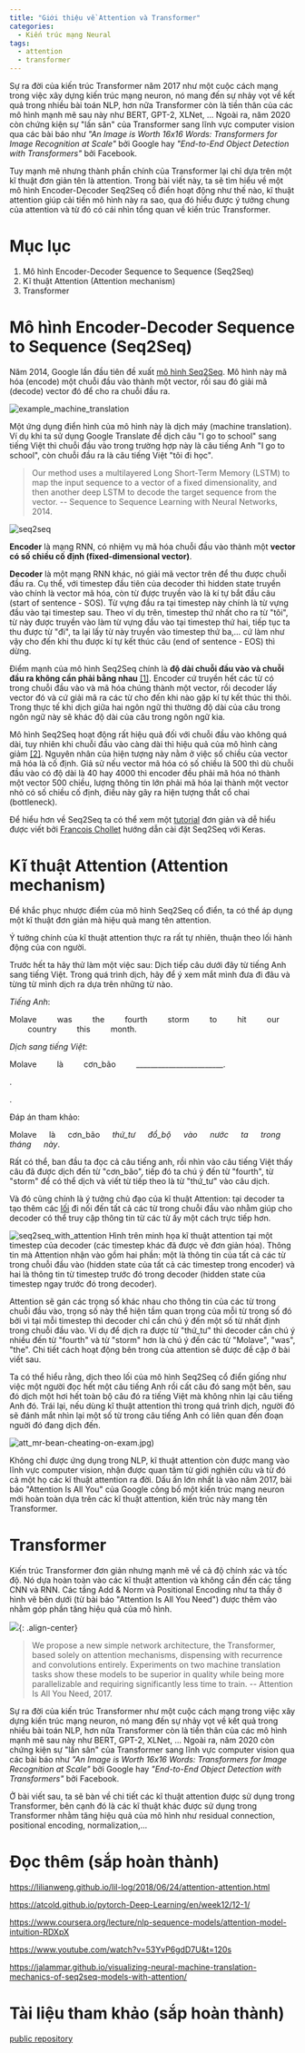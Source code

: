 ```yaml
---
title: "Giới thiệu về Attention và Transformer"
categories:
  - Kiến trúc mạng Neural
tags:
  - attention
  - transformer
---
```


Sự ra đời của kiến trúc Transformer năm 2017 như một cuộc cách mạng trong việc xây dựng kiến trúc mạng neuron, nó mang đến sự nhảy vọt về kết quả trong nhiều bài toán NLP, hơn nữa Transformer còn là tiền thân của các mô hình mạnh mẽ sau này như BERT, GPT-2, XLNet, ... Ngoài ra, năm 2020 còn chứng kiện sự "lấn sân" của Transformer sang lĩnh vực computer vision qua các bài báo như *"An Image is Worth 16x16 Words: Transformers for Image Recognition at Scale"* bởi Google hay *"End-to-End Object Detection with Transformers"* bởi Facebook.

Tuy mạnh mẽ nhưng thành phần chính của Transformer lại chỉ dựa trên một kĩ thuật đơn giản tên là attention. Trong bài viết này, ta sẽ tìm hiểu về một mô hình Encoder-Decoder Seq2Seq cổ điển hoạt động như thế nào, kĩ thuật attention giúp cải tiến mô hình này ra sao, qua đó hiểu được ý tưởng chung của attention và từ đó có cái nhìn tổng quan về kiến trúc Transformer.

# Mục lục

1. Mô hình Encoder-Decoder Sequence to Sequence (Seq2Seq)
2. Kĩ thuật Attention (Attention mechanism)
3. Transformer

# Mô hình Encoder-Decoder Sequence to Sequence (Seq2Seq)

Năm 2014, Google lần đầu tiên đề xuất [mô hình  Seq2Seq](https://arxiv.org/pdf/1409.3215.pdf). Mô hình này  mã hóa  (encode) một  chuỗi đầu vào thành một vector, rồi sau đó giải mã (decode) vector đó để cho ra chuỗi đầu ra.  

![example_machine_translation](/assets/images/1_example_machine_translation.png)

Một  ứng dụng điển hình của mô hình này là dịch máy (machine translation). Ví dụ khi ta sử dụng Google Translate để dịch câu "I go to school" sang tiếng Việt thì chuỗi đầu vào trong trường  hợp này là câu tiếng Anh "I go to school", còn chuỗi đầu ra là câu tiếng Việt "tôi đi học".

> Our method uses a multilayered Long Short-Term Memory (LSTM) to map the input sequence to a vector of a fixed dimensionality, and then another deep LSTM to decode the target sequence from the vector.
> -- Sequence to Sequence Learning with Neural Networks, 2014.

![seq2seq](/assets/images/1_seq2seq.png)

**Encoder** là mạng RNN, có nhiệm vụ mã hóa chuỗi đầu vào  thành một **vector có số chiều cố định (fixed-dimensional vector)**.

**Decoder** là một mạng RNN khác, nó giải mã vector trên để thu được chuỗi đầu ra. Cụ thể, với timestep đầu tiên của decoder thì hidden state truyền vào chính là vector mã hóa, còn từ được truyền vào là kí tự bắt đầu câu (start of sentence - SOS). Từ vựng đầu ra tại timestep này chính là từ vựng đầu vào tại timestep sau. Theo ví dụ trên, timestep thứ nhất cho ra từ "tôi", từ này được truyền vào làm từ vựng đầu vào tại timestep thứ hai, tiếp tục ta thu được từ "đi", ta lại lấy từ này truyền vào timestep thứ ba,... cứ làm như vậy cho đến khi thu được kí tự kết thúc câu (end of sentence - EOS) thì dừng.

Điểm mạnh của mô hình Seq2Seq chính là **độ dài chuỗi đầu vào và chuỗi đầu ra không cần phải bằng nhau** [[1]][understand_seq2seq]. Encoder cứ truyền hết các từ có trong chuỗi đầu vào và mã hóa chúng thành một vector, rồi decoder lấy  vector đó và cứ giải mã ra các từ cho đến khi nào gặp kí tự kết thúc thì thôi. Trong thực tế khi dịch giữa hai ngôn ngữ thì thường độ dài của câu trong ngôn ngữ này sẽ khác độ dài của câu trong ngôn ngữ kia.

Mô hình Seq2Seq hoạt động rất hiệu quả đối với chuỗi đầu vào không quá dài, tuy nhiên khi chuỗi đầu vào càng dài thì hiệu quả của mô hình càng giảm [[2]][coursera_nlp_c4]. Nguyên nhân của hiện tượng này nằm ở việc số chiều của vector mã hóa là cố định. Giả sử nếu vector mã hóa có số chiều là 500 thì dù chuỗi đầu vào có độ dài là 40 hay 4000 thì encoder đều phải mã hóa nó thành một vector 500 chiều, lượng thông tin lớn phải mã hóa lại thành một vector nhỏ có số chiều cố định, điều này gây ra hiện tượng thắt cổ chai (bottleneck).

Để hiểu hơn về Seq2Seq ta có thể xem một [tutorial](https://blog.keras.io/a-ten-minute-introduction-to-sequence-to-sequence-learning-in-keras.html) đơn giản và dễ hiểu được viết bởi [Francois Chollet](https://twitter.com/fchollet) hướng dẫn cài đặt Seq2Seq với Keras.

# Kĩ thuật Attention (Attention mechanism)

Để khắc phục nhược điểm của mô hình Seq2Seq cổ điển, ta có thể áp dụng một kĩ thuật đơn giản mà hiệu quả mang tên attention.

Ý tưởng chính của kĩ thuật attention thực ra rất tự nhiên, thuận theo lối hành động của con người.

Trước hết ta hãy thử làm một việc sau: Dịch tiếp câu dưới đây từ tiếng Anh sang tiếng Việt. Trong quá trình dịch, hãy để ý xem mắt mình đưa đi đâu và từng từ mình dịch ra dựa trên những từ nào.

*Tiếng Anh*:

Molave &emsp;&emsp; was &emsp;&emsp; the &emsp;&emsp; fourth &emsp;&emsp; storm &emsp;&emsp; to &emsp;&emsp; hit &emsp;&emsp; our &emsp;&emsp; country &emsp;&emsp; this &emsp;&emsp; month.

*Dịch sang tiếng Việt*:

Molave ​​&emsp;&emsp; là &emsp;&emsp; cơn_bão &emsp;&emsp; ________________________.

.

.

Đáp án tham khảo:

Molave ​​&emsp; là &emsp; cơn_bão &emsp; *thứ_tư &emsp; đổ_bộ &emsp; vào &emsp; nước &emsp; ta &emsp; trong &emsp; tháng &emsp; này*.

Rất có thể, ban đầu ta đọc cả câu tiếng anh, rồi nhìn vào câu tiếng Việt thấy câu đã được dịch đến từ "cơn_bão", tiếp đó ta chú ý đến từ "fourth", từ "storm" để có thể dịch và viết từ tiếp theo là từ "thứ_tư" vào câu dịch.

Và đó cũng chính là ý tưởng chủ đạo của kĩ thuật Attention: tại decoder ta tạo thêm các [lối](https://www.youtube.com/watch?v=KKc_RMln5UY) đi nối đến tất cả các từ trong chuỗi đầu vào nhằm giúp cho decoder có thể truy cập thông tin từ các từ ấy một cách trực tiếp hơn.

![seq2seq_with_attention](/assets/images/1_seq2seq_with_attention.png)
Hình trên minh họa kĩ thuật attention tại một timestep của decoder (các timestep khác đã được vẽ đơn giản hóa). Thông tin mà Attention nhận vào gồm hai phần: một là thông tin của tất cả các từ trong chuỗi đầu vào (hidden state của tất cả các timestep trong encoder) và hai là thông tin từ timestep trước đó trong decoder (hidden state của timestep ngay trước đó trong decoder).

Attention sẽ gán các trọng số khác nhau cho thông tin của các từ trong chuỗi đầu vào, trọng số này thể hiện tầm quan trọng của mỗi từ trong số đó bởi vì tại mỗi timestep thì decoder chỉ cần chú ý đến một số từ nhất định trong chuỗi đầu vào. Ví dụ để dịch ra được từ "thứ_tư" thì decoder cần chú ý nhiều đến từ "fourth" và từ "storm" hơn là chú ý đến các từ "Molave", "was", "the". Chi tiết cách hoạt động bên trong của attention sẽ được đề cập ở bài viết sau.

Ta có thể hiểu rằng, dịch theo lối của mô hình Seq2Seq cổ điển giống như việc một người đọc hết một câu tiếng Anh rồi cất câu đó sang một bên, sau đó dịch một hơi hết toàn bộ câu đó ra tiếng Việt mà không nhìn lại câu tiếng Anh đó. Trái lại, nếu dùng kĩ thuật attention thì trong quá trình dịch, người đó sẽ đánh mắt nhìn lại một số từ trong câu tiếng Anh có liên quan đến đoạn nguời đó đang dịch đến.

![att_mr-bean-cheating-on-exam.jpg)](/assets/images/1_att_mr-bean-cheating-on-exam.jpg)

Không chỉ được ứng dụng trong NLP, kĩ thuật attention còn được mang vào lĩnh vực computer vision, nhận được quan tâm từ giới nghiên cứu và từ đó cả một họ các kĩ thuật attention ra đời. Dấu ấn lớn nhất là vào năm 2017, bài báo "Attention Is All You" của Google công bố một kiến trúc mạng neuron mới hoàn toàn dựa trên các kĩ thuật attention, kiến trúc này mang tên Transformer.

# Transformer

Kiến trúc Transformer đơn giản nhưng mạnh mẽ về cả độ chính xác và tốc độ. Nó dựa hoàn toàn vào các kĩ thuật attention và không cần đến các tầng CNN và RNN. Các tầng Add & Norm và Positional Encoding như ta thấy ở hình vẽ bên dưới (từ bài báo "Attention Is All You Need") được thêm vào nhằm góp phần tăng hiệu quả của mô hình. 

![](/assets/images/1_transformer_.png){: .align-center}

> We propose a new simple network architecture, the Transformer,
based solely on attention mechanisms, dispensing with recurrence and convolutions
entirely. Experiments on two machine translation tasks show these models to
be superior in quality while being more parallelizable and requiring significantly
less time to train.
> -- Attention Is All You Need, 2017.

Sự ra đời của kiến trúc Transformer như một cuộc cách mạng trong việc xây dựng kiến trúc mạng neuron, nó mang đến sự nhảy vọt về kết quả trong nhiều bài toán NLP, hơn nữa Transformer còn là tiền thân của các mô hình mạnh mẽ sau này như BERT, GPT-2, XLNet, ... Ngoài ra, năm 2020 còn chứng kiện sự "lấn sân" của Transformer sang lĩnh vực computer vision qua các bài báo như *"An Image is Worth 16x16 Words: Transformers for Image Recognition at Scale"* bởi Google hay *"End-to-End Object Detection with Transformers"* bởi Facebook.

Ở bài viết sau, ta sẽ bàn về chi tiết các kĩ thuật attention được sử dụng trong Transformer, bên cạnh đó là các kĩ thuật khác được sử dụng trong Transformer nhằm tăng hiệu quả của mô hình như residual connection, positional encoding, normalization,...

# Đọc thêm (sắp hoàn thành)

https://lilianweng.github.io/lil-log/2018/06/24/attention-attention.html

https://atcold.github.io/pytorch-Deep-Learning/en/week12/12-1/

https://www.coursera.org/lecture/nlp-sequence-models/attention-model-intuition-RDXpX

https://www.youtube.com/watch?v=53YvP6gdD7U&t=120s

https://jalammar.github.io/visualizing-neural-machine-translation-mechanics-of-seq2seq-models-with-attention/

# Tài liệu tham khảo (sắp hoàn thành)


[public repository][dill]

[coursera_nlp_c4]:<https://www.coursera.org/programs/275e1cae-d93c-4fd5-ac5c-0dd708eb0945/browse?currentTab=MY_COURSES&productId=_U5cASTxEemuhAoKFebZeA&productType=s12n&query=Natural+Language+Processing&showMiniModal=true>

[understand_seq2seq]:<https://towardsdatascience.com/understanding-encoder-decoder-sequence-to-sequence-model-679e04af4346>
[dill]: <https://github.com/joemccann/dillinger>
